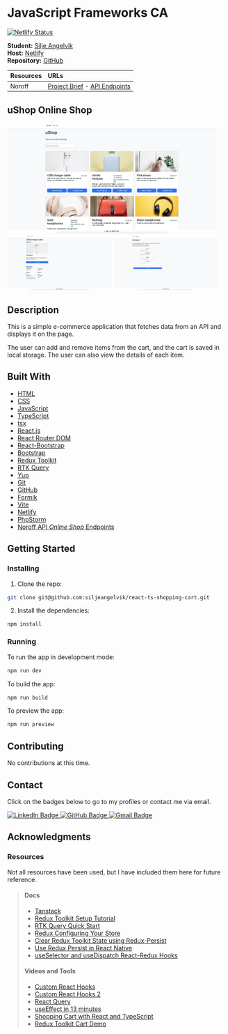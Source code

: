 # JavaScript Frameworks CA

[![Netlify Status](https://api.netlify.com/api/v1/badges/835b1911-33f1-493f-94a9-8e5e7de8cf1d/deploy-status)](https://app.netlify.com/sites/react-ts-ecom-cart/deploys)

**Student:** [Silje Angelvik](https://github.com/siljeangelvik)    
**Host:** [Netlify](https://react-ts-ecom-cart.netlify.app/)   
**Repository:** [GitHub](https://github.com/siljeangelvik/react-ts-shopping-cart)

| Resources | URLs                                                                                                                                                                                                                                                                                                                                                                                                                                            |
|:----------|:------------------------------------------------------------------------------------------------------------------------------------------------------------------------------------------------------------------------------------------------------------------------------------------------------------------------------------------------------------------------------------------------------------------------------------------------|
| Noroff    | [Project Brief](https://lms.noroff.no/mod/assign/view.php?id=83441) - [API Endpoints](https://api.noroff.dev/api/v1/online-shop)                                                                                                                                                                                                                                                                                                                |                                                                                                                                                                                                                     |

## uShop Online Shop

<img src="./public/media/javascript_frameworks_home.png" alt="uShop Home Page" width="482"> <br/>
<img src="./public/media/javascript_frameworks_details.png" alt="uShop Details Page" width="240"> <img src="./public/media/javascript_frameworks_contact.png" alt="uShop Contact Page" width="240">

## Description

This is a simple e-commerce application that fetches data from an API and displays it on the page.

The user can add and remove items from the cart, and the cart is saved in local storage. The user can also view the
details of each item.

## Built With

- [HTML](https://developer.mozilla.org/en-US/docs/Web/HTML)
- [CSS](https://developer.mozilla.org/en-US/docs/Web/CSS)
- [JavaScript](https://developer.mozilla.org/en-US/docs/Web/JavaScript)
- [TypeScript](https://www.typescriptlang.org/)
- [tsx](https://www.typescriptlang.org/docs/handbook/jsx.html)
- [React.js](https://reactjs.org/)
- [React Router DOM](https://reactrouter.com/web/guides/quick-start)
- [React-Bootstrap](https://react-bootstrap.github.io/)
- [Bootstrap](https://getbootstrap.com)
- [Redux Toolkit](https://redux-toolkit.js.org/)
- [RTK Query](https://redux-toolkit.js.org/rtk-query/overview)
- [Yup](https://www.npmjs.com/package/yup)
- [Git](https://training.github.com/downloads/github-git-cheat-sheet/)
- [GitHub](https://github.com/about)
- [Formik](https://formik.org/)
- [Vite](https://vitejs.dev/)
- [Netlify](https://www.netlify.com/)
- [PhpStorm](https://www.jetbrains.com/phpstorm/)
- [Noroff API _Online Shop_ Endpoints](https://api.noroff.dev/api/v1/online-shop)

## Getting Started

### Installing

1. Clone the repo:

```bash
git clone git@github.com:siljeangelvik/react-ts-shopping-cart.git
```

2. Install the dependencies:

```
npm install
```

### Running

To run the app in development mode:

```bash
npm run dev
```

To build the app:

```bash
npm run build
```

To preview the app:

```bash
npm run preview
```

## Contributing

No contributions at this time.

## Contact

Click on the badges below to go to my profiles or contact me via email.

<a href = "https://www.linkedin.com/in/siljeangelvik/">
    <img src="https://img.shields.io/badge/LinkedIn-0A66C2.svg?style=for-the-badge&logo=LinkedIn&logoColor=white" alt="LinkedIn Badge" />
</a>
<a href = "https://github.com/siljeangelvik">
    <img src="https://img.shields.io/badge/GitHub-181717.svg?style=for-the-badge&logo=GitHub&logoColor=white" alt="GitHub Badge" />
</a>
<a href = "mailto: angelviksilje@gmail.com">
    <img src="https://img.shields.io/badge/Gmail-EA4335.svg?style=for-the-badge&logo=Gmail&logoColor=white" alt="Gmail Badge" />
</a>

## Acknowledgments

### Resources

Not all resources have been used, but I have included them here for future reference.

> #### Docs
> - [Tanstack](https://tanstack.com/query/v4/docs/react/quick-start)
> - [Redux Toolkit Setup Tutorial](https://dev.to/raaynaldo/redux-toolkit-setup-tutorial-5fjf)
> - [RTK Query Quick Start](https://redux-toolkit.js.org/tutorials/rtk-query)
> - [Redux Configuring Your Store](https://redux.js.org/usage/configuring-your-store)
> - [Clear Redux Toolkit State using Redux-Persist](https://bionicjulia.com/blog/clear-redux-toolkit-state-with-redux-persist-and-typescript)
> - [Use Redux Persist in React Native](https://blog.logrocket.com/use-redux-persist-react-native/)
> - [useSelector and useDispatch React-Redux Hooks](https://builtin.com/software-engineering-perspectives/useselector-usedispatch-react-redux)
> #### Videos and Tools
> - [Custom React Hooks](https://www.youtube.com/watch?v=0c6znExIqRw&list=PLZlA0Gpn_vH-aEDXnaFNLsqiJWFpIWV03)
> - [Custom React Hooks 2](https://www.youtube.com/watch?v=vrIxu-kfAUo)
> - [React Query](https://www.youtube.com/watch?v=lVLz_ASqAio)
> - [useEffect in 13 minutes](https://www.youtube.com/watch?v=0ZJgIjIuY7U)
> - [Shopping Cart with React and TypeScript](https://www.youtube.com/watch?v=lATafp15HWA)
> - [Redux Toolkit Cart Demo](https://codesandbox.io/embed/redux-toolkit-cart-demo-forked-fkb5d?codemirror=1)